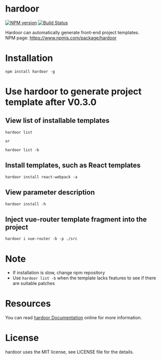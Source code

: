 # hardoor

[![NPM version](https://img.shields.io/npm/v/hardoor.svg)](https://www.npmjs.com/package/hardoor)
[![Build Status](https://www.travis-ci.org/SystemLight/hardoor.svg?branch=master)](https://www.travis-ci.org/SystemLight/hardoor)

Hardoor can automatically generate front-end project templates.   
NPM page: https://www.npmjs.com/package/hardoor

# Installation

```
npm install hardoor -g
```

# Use hardoor to generate project template after V0.3.0

## View list of installable templates

```
hardoor list

or

hardoor list -b
```

## Install templates, such as React templates

```
hardoor install react-webpack -a
```

## View parameter description

```
hardoor install -h
```

## Inject vue-router template fragment into the project

```
hardoor i vue-router -b -p ./src
```

# Note

- If installation is slow, change npm repository
- Use `hardoor list -b` when the template lacks features to see if there are suitable patches

# Resources

You can read [hardoor Documentation](https://github.com/SystemLight/hardoor) online for more information.

# License

hardoor uses the MIT license, see LICENSE file for the details.
